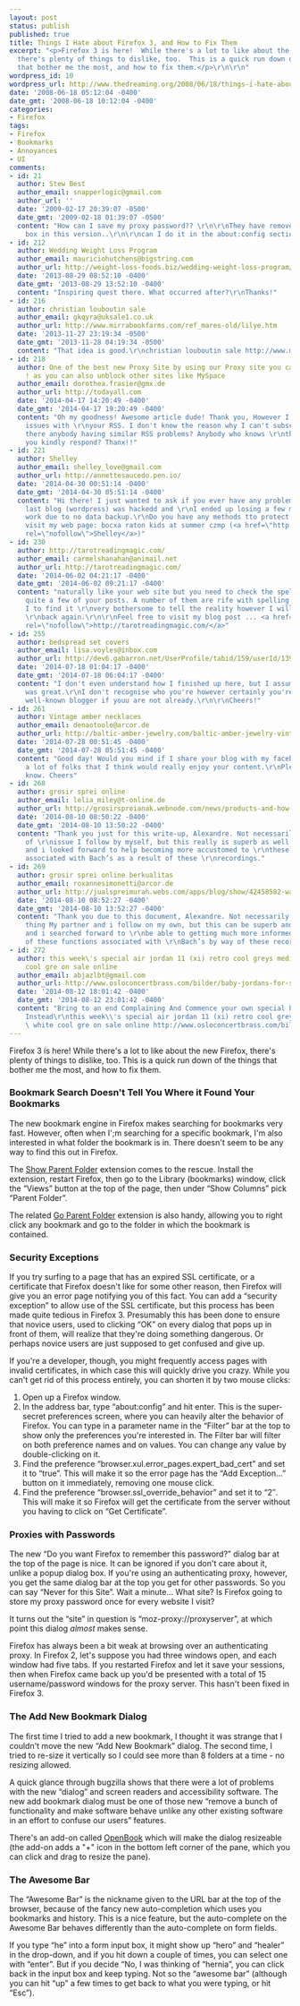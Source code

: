 ```yaml
---
layout: post
status: publish
published: true
title: Things I Hate about Firefox 3, and How to Fix Them
excerpt: "<p>Firefox 3 is here!  While there's a lot to like about the new Firefox,
  there's plenty of things to dislike, too.  This is a quick run down of the things
  that bother me the most, and how to fix them.</p>\r\n\r\n"
wordpress_id: 10
wordpress_url: http://www.thedreaming.org/2008/06/18/things-i-hate-about-firefox-3-and-how-to-fix-them/
date: '2008-06-18 05:12:04 -0400'
date_gmt: '2008-06-18 10:12:04 -0400'
categories:
- Firefox
tags:
- Firefox
- Bookmarks
- Annoyances
- UI
comments:
- id: 21
  author: Stew Best
  author_email: snapperlogic@gmail.com
  author_url: ''
  date: '2009-02-17 20:39:07 -0500'
  date_gmt: '2009-02-18 01:39:07 -0500'
  content: "How can I save my proxy password?? \r\n\r\nThey have removed the check
    box in this version..\r\n\r\ncan I do it in the about:config section??"
- id: 212
  author: Wedding Weight Loss Program
  author_email: mauriciohutchens@bigstring.com
  author_url: http://weight-loss-foods.biz/wedding-weight-loss-program/
  date: '2013-08-29 08:52:10 -0400'
  date_gmt: '2013-08-29 13:52:10 -0400'
  content: "Inspiring quest there. What occurred after?\r\nThanks!"
- id: 216
  author: christian louboutin sale
  author_email: gkqyra@uksale1.co.uk
  author_url: http://www.mirrabookfarms.com/ref_mares-old/lilye.htm
  date: '2013-11-27 23:19:34 -0500'
  date_gmt: '2013-11-28 04:19:34 -0500'
  content: "That idea is good.\r\nchristian louboutin sale http://www.mirrabookfarms.com/ref_mares-old/lilye.htm"
- id: 218
  author: One of the best new Proxy Site by using our Proxy site you can unblock Youtube
    ! as you can also unblock other sites like MySpace
  author_email: dorothea.frasier@gmx.de
  author_url: http://todayall.com
  date: '2014-04-17 14:20:49 -0400'
  date_gmt: '2014-04-17 19:20:49 -0400'
  content: "Oh my goodness! Awesome article dude! Thank you, However I am going through
    issues with \r\nyour RSS. I don't know the reason why I can't subscribe to it.\r\n\r\nIs
    there anybody having similar RSS problems? Anybody who knows \r\nthe answer can
    you kindly respond? Thanx!!"
- id: 221
  author: Shelley
  author_email: shelley_love@gmail.com
  author_url: http://annettesaucedo.pen.io/
  date: '2014-04-30 00:51:14 -0400'
  date_gmt: '2014-04-30 05:51:14 -0400'
  content: "Hi there! I just wanted to ask if you ever have any problems with hackers?\r\nMy
    last blog (wordpress) was hackedd and \r\nI ended up losing a few months of hard
    work due to no data backup.\r\nDo you have any methods tto protect against hackers?\r\n\r\n\r\nAlso
    visit my web page: bocxa raton kids at summer czmp (<a href=\"http://annettesaucedo.pen.io/\"
    rel=\"nofollow\">Shelley</a>)"
- id: 230
  author: http://tarotreadingmagic.com/
  author_email: carmelshanahan@animail.net
  author_url: http://tarotreadingmagic.com/
  date: '2014-06-02 04:21:17 -0400'
  date_gmt: '2014-06-02 09:21:17 -0400'
  content: "naturally like your web site but you need to check the spelling \r\non
    quite a few of your posts. A number of them are rife with spelling issues and
    I to find it \r\nvery bothersome to tell the reality however I will surely come
    \r\nback again.\r\n\r\nFeel free to visit my blog post ... <a href=\"http://tarotreadingmagic.com/\"
    rel=\"nofollow\">http://tarotreadingmagic.com/</a>"
- id: 255
  author: bedspread set covers
  author_email: lisa.voyles@inbox.com
  author_url: http://dev6.gabarron.net/UserProfile/tabid/159/userId/13959/Default.aspx
  date: '2014-07-18 01:04:17 -0400'
  date_gmt: '2014-07-18 06:04:17 -0400'
  content: "I don't even understand how I finished up here, but I assumed this submit
    was great.\r\nI don't recognise who you're however certainly you're going to a
    well-known blogger if youu are not already.\r\n\r\nCheers!"
- id: 261
  author: Vintage amber necklaces
  author_email: denaotoole@arcor.de
  author_url: http://baltic-amber-jewelry.com/baltic-amber-jewelry-vintage-amber-necklaces
  date: '2014-07-28 00:51:45 -0400'
  date_gmt: '2014-07-28 05:51:45 -0400'
  content: "Good day! Would you mind if I share your blog with my facebook group?\r\n\r\nThere's
    a lot of folks that I think would really enjoy your content.\r\nPlease let me
    know. Cheers"
- id: 268
  author: grosir sprei online
  author_email: lelia_miley@t-online.de
  author_url: http://grosirspreianak.webnode.com/news/products-and-how-to-lighten-up-elbow-together-with-knee/
  date: '2014-08-10 08:50:22 -0400'
  date_gmt: '2014-08-10 13:50:22 -0400'
  content: "Thank you just for this write-up, Alexandre. Not necessarily the type
    of \r\nissue I follow by myself, but this really is superb as well as \r\nMy partner
    and i looked forward to help becoming more accustomed to \r\nthese kinds of operates
    associated with Bach’s as a result of these \r\nrecordings."
- id: 269
  author: grosir sprei online berkualitas
  author_email: roxannesimonetti@arcor.de
  author_url: http://jualspreimurah.webs.com/apps/blog/show/42458582-walpapermu-kepribadianmu
  date: '2014-08-10 08:52:27 -0400'
  date_gmt: '2014-08-10 13:52:27 -0400'
  content: "Thank you due to this document, Alexandre. Not necessarily the type of
    thing My partner and i follow on my own, but this can be superb and also My partner
    and i searched forward to \r\nbe able to getting much more informed about most
    of these functions associated with \r\nBach’s by way of these recordings."
- id: 272
  author: this week\'s special air jordan 11 (xi) retro cool greys medium grey  white
    cool gre on sale online
  author_email: abjazlbt@gmail.com
  author_url: http://www.osloconcertbrass.com/bilder/baby-jordans-for-sale/this-week-s-special-air-jordan-11-xi-retro-cool-greys-medium-grey--white-cool-gre-on-sale-online.asp
  date: '2014-08-12 18:01:42 -0400'
  date_gmt: '2014-08-12 23:01:42 -0400'
  content: "Bring to an end Complaining And Commence your own special babyliss Promoting
    Instead\r\nthis week\\'s special air jordan 11 (xi) retro cool greys medium grey
    \ white cool gre on sale online http://www.osloconcertbrass.com/bilder/baby-jordans-for-sale/this-week-s-special-air-jordan-11-xi-retro-cool-greys-medium-grey--white-cool-gre-on-sale-online.asp"
---
```

<p>Firefox 3 is here!  While there's a lot to like about the new Firefox, there's plenty of things to dislike, too.  This is a quick run down of the things that bother me the most, and how to fix them.</p>
<p><a id="more"></a><a id="more-10"></a></p>
<h3>Bookmark Search Doesn't Tell You Where it Found Your Bookmarks</h3>
<p>The new bookmark engine in Firefox makes searching for bookmarks very fast.  However, often when I';m searching for a specific bookmark, I'm also interested in what folder the bookmark is in.  There doesn't seem to be any way to find this out in Firefox.</p>
<p>The <a href="https://addons.mozilla.org/en-US/firefox/addon/7372">Show Parent Folder</a> extension comes to the rescue.  Install the extension, restart Firefox, then go to the Library (bookmarks) window, click the &#8220;Views&#8221; button at the top of the page, then under &#8220;Show Columns&#8221; pick &#8220;Parent Folder&#8221;.</p>
<p>The related <a href="https://addons.mozilla.org/en-US/firefox/addon/7377">Go Parent Folder</a> extension is also handy, allowing you to right click any bookmark and go to the folder in which the bookmark is contained.</p>
<h3>Security Exceptions</h3>
<p>If you try surfing to a page that has an expired SSL certificate, or a certificate that Firefox doesn't like for some other reason, then Firefox will give you an error page notifying you of this fact.  You can add a &#8220;security exception&#8221; to allow use of the SSL certificate, but this process has been made quite tedious in Firefox 3.  Presumably this has been done to ensure that novice users, used to clicking &#8220;OK&#8221; on every dialog that pops up in front of them, will realize that they're doing something dangerous.  Or perhaps novice users are just supposed to get confused and give up.</p>
<p>If you're a developer, though, you might frequently access pages with invalid certificates, in which case this will quickly drive you crazy.  While you can't get rid of this process entirely, you can shorten it by two mouse clicks:</p>
<ol>
<li>Open up a Firefox window.</li>
<li>In the address bar, type &#8220;about:config&#8221; and hit enter.  This is the super-secret preferences screen, where you can heavily alter the behavior of Firefox.  You can type in a parameter name in the &#8220;Filter&#8221; bar at the top to show only the preferences you're interested in.  The Filter bar will filter on both preference names and on values.  You can change any value by double-clicking on it.</li>
<li>Find the preference &#8220;browser.xul.error_pages.expert_bad_cert&#8221; and set it to &#8220;true&#8221;.  This will make it so the error page has the &#8220;Add Exception&#8230;&#8221; button on it immediately, removing one mouse click.</li>
<li>Find the preference &#8220;browser.ssl_override_behavior&#8221; and set it to &#8220;2&#8243;.  This will make it so Firefox will get the certificate from the server without you having to click on &#8220;Get Certificate&#8221;.</li>
</ol>
<h3>Proxies with Passwords</h3>
<p>The new &#8220;Do you want Firefox to remember this password?&#8221; dialog bar at the top of the page is nice.  It can be ignored if you don't care about it, unlike a popup dialog box.  If you're using an authenticating proxy, however, you get the same dialog bar at the top you get for other passwords.  So you can say &#8220;Never for this Site&#8221;.  Wait a minute&#8230;  What site?  Is Firefox going to store my proxy password once for every website I visit?</p>
<p>It turns out the &#8220;site&#8221; in question is &#8220;moz-proxy://proxyserver&#8221;, at which point this dialog <i>almost</i> makes sense.</p>
<p>Firefox has always been a bit weak at browsing over an authenticating proxy.  In Firefox 2, let's suppose you had three windows open, and each window had five tabs.  If you restarted Firefox and let it save your sessions, then when Firefox came back up you'd be presented with a total of 15 username/password windows for the proxy server.  This hasn't been fixed in Firefox 3.</p>
<h3>The Add New Bookmark Dialog</h3>
<p>The first time I tried to add a new bookmark, I thought it was strange that I couldn't move the new &#8220;Add New Bookmark&#8221; dialog. The second time, I tried to re-size it vertically so I could see more than 8 folders at a time - no resizing allowed.</p>
<p>A quick glance through bugzilla shows that there were a lot of problems with the new &#8220;dialog&#8221; and screen readers and accessibility software. The new add bookmark dialog must be one of those new &#8220;remove a bunch of functionality and make software behave unlike any other existing software in an effort to confuse our users&#8221; features.</p>
<p>There's an add-on called <a href="https://addons.mozilla.org/en-US/firefox/addon/42">OpenBook</a> which will make the dialog resizeable (the add-on adds a "+" icon in the bottom left corner of the pane, which you can click and drag to resize the pane).</p>
<h3>The Awesome Bar</h3>
<p>The &#8220;Awesome Bar&#8221; is the nickname given to the URL bar at the top of the browser, because of the fancy new auto-completion which uses you bookmarks and history.  This is a nice feature, but the auto-complete on the Awesome Bar behaves differently than the auto-complete on form fields.</p>
<p>If you type &#8220;he&#8221; into a form input box, it might show up &#8220;hero&#8221; and &#8220;healer&#8221; in the drop-down, and if you hit down a couple of times, you can select one with &#8220;enter&#8221;. But if you decide &#8220;No, I was thinking of &#8220;hernia&#8221;, you can click back in the input box and keep typing. Not so the &#8220;awesome bar&#8221; (although you can hit &#8220;up&#8221; a few times to get back to what you were typing, or hit &#8220;Esc&#8221;).</p>
